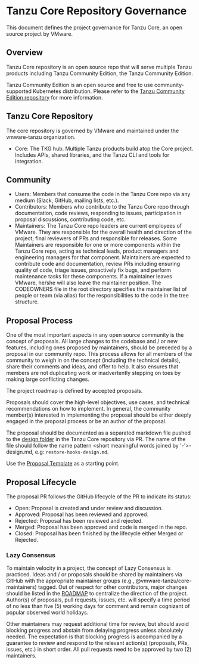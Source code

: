 # Tanzu Core Repository Governance
This document defines the project governance for Tanzu Core, an open source project by VMware.

## Overview
Tanzu Core repository is an open source repo that will serve multiple Tanzu products including Tanzu Community Edition,
the Tanzu Community Edition.

Tanzu Community Edition is an open source and free to use community-supported Kubernetes distribution.
Please refer to the [Tanzu Community Edition repository](https://github.com/vmware-tanzu/tce) for more information.

## Tanzu Core Repository
The core repository is governed by VMware and maintained under the vmware-tanzu organization.
* Core: The TKG hub. Multiple Tanzu products build atop the Core project. Includes APIs, shared libraries, and
the Tanzu CLI and tools for integration.

## Community
* Users: Members that consume the code in the Tanzu Core repo via any medium (Slack, GitHub, mailing lists, etc.).
* Contributors: Members who contribute to the Tanzu Core repo through documentation, code reviews, responding to
issues, participation in proposal discussions, contributing code, etc.
* Maintainers: The Tanzu Core repo leaders are current employees of VMware. They are responsible for the overall
health and direction of the project; final reviewers of PRs and responsible for releases. Some Maintainers are
responsible for one or more components within the Tanzu Core repo, acting as technical leads, product managers and
engineering managers for that component. Maintainers are expected to contribute code and documentation, review PRs
including ensuring quality of code, triage issues, proactively fix bugs, and perform maintenance tasks for these
components. If a maintainer leaves VMware, he/she will also leave the maintainer position. The CODEOWNERS file in
the root directory specifies the maintainer list of people or team (via alias) for the responsibilities to the code
in the tree structure.

## Proposal Process
One of the most important aspects in any open source community is the concept of proposals. All large changes to the
codebase and / or new features, including ones proposed by maintainers, should be preceded by a proposal in our
community repo. This process allows for all members of the community to weigh in on the concept (including the technical
details), share their comments and ideas, and offer to help. It also ensures that members are not duplicating work or
inadvertently stepping on toes by making large conflicting changes.

The project roadmap is defined by accepted proposals.

Proposals should cover the high-level objectives, use cases, and technical recommendations on how to implement. In general,
the community member(s) interested in implementing the proposal should be either deeply engaged in the proposal process or
be an author of the proposal.

The proposal should be documented as a separated markdown file pushed to the [design folder](docs/design) in the Tanzu Core
repository via PR. The name of the file should follow the name pattern <short meaningful words joined by '-'>-design.md,
e.g: `restore-hooks-design.md`.

Use the [Proposal Template](docs/dev/_proposal.md) as a starting point.

## Proposal Lifecycle
The proposal PR follows the GitHub lifecycle of the PR to indicate its status:

* Open: Proposal is created and under review and discussion.
* Approved: Proposal has been reviewed and approved.
* Rejected: Proposal has been reviewed and rejected.
* Merged: Proposal has been approved and code is merged in the repo.
* Closed: Proposal has been finished by the lifecycle either Merged or Rejected.

### Lazy Consensus
To maintain velocity in a project, the concept of Lazy Consensus is practiced. Ideas and / or proposals should be shared by
maintainers via GitHub with the appropriate maintainer groups (e.g., @vmware-tanzu/core-maintainers) tagged. Out of respect
for other contributors, major changes should be listed in the [ROADMAP](ROADMAP.md) to centralize the direction of the project.
Author(s) of proposals, pull requests, issues, etc. will specify a time period of no less than five (5) working days for comment
and remain cognizant of popular observed world holidays.

Other maintainers may request additional time for review, but should avoid blocking progress and abstain from delaying progress
unless absolutely needed. The expectation is that blocking progress is accompanied by a guarantee to review and respond to the
relevant action(s) (proposals, PRs, issues, etc.) in short order. All pull requests need to be approved by two (2) maintainers.

